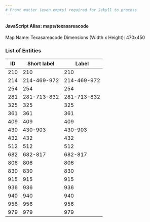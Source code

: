 ```yaml
---
# Front matter (even empty) required for Jekyll to process
---
```


#### JavaScript Alias: maps/texasareacode

Map Name: Texasareacode
Dimensions (Width x Height): 470x450





### List of Entities

ID | Short label | Label
---|---|---|
210|210|210
214|214-469-972|214-469-972
254|254|254
281|281-713-832|281-713-832
325|325|325
361|361|361
409|409|409
430|430-903|430-903
432|432|432
512|512|512
682|682-817|682-817
806|806|806
830|830|830
915|915|915
936|936|936
940|940|940
956|956|956
979|979|979

